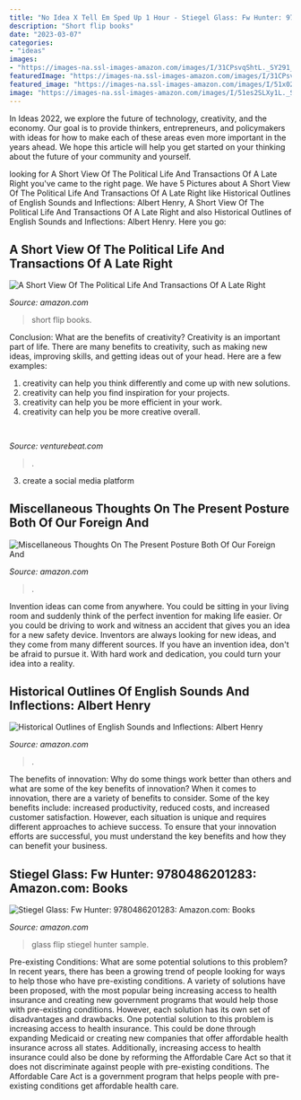 ```yaml
---
title: "No Idea X Tell Em Sped Up 1 Hour - Stiegel Glass: Fw Hunter: 9780486201283: Amazon.com: Books"
description: "Short flip books"
date: "2023-03-07"
categories:
- "ideas"
images:
- "https://images-na.ssl-images-amazon.com/images/I/31CPsvqShtL._SY291_BO1,204,203,200_QL40_.jpg"
featuredImage: "https://images-na.ssl-images-amazon.com/images/I/31CPsvqShtL._SY291_BO1,204,203,200_QL40_.jpg"
featured_image: "https://images-na.ssl-images-amazon.com/images/I/51x02KNgWVL._SX218_BO1,204,203,200_QL40_.jpg"
image: "https://images-na.ssl-images-amazon.com/images/I/51es2SLXy1L._SY291_BO1,204,203,200_QL40_.jpg"
---
```



In Ideas 2022, we explore the future of technology, creativity, and the economy. Our goal is to provide thinkers, entrepreneurs, and policymakers with ideas for how to make each of these areas even more important in the years ahead. We hope this article will help you get started on your thinking about the future of your community and yourself.

	

		
looking for A Short View Of The Political Life And Transactions Of A Late Right you've came to the right page. We have 5 Pictures about A Short View Of The Political Life And Transactions Of A Late Right like Historical Outlines of English Sounds and Inflections: Albert Henry, A Short View Of The Political Life And Transactions Of A Late Right and also Historical Outlines of English Sounds and Inflections: Albert Henry. Here you go:
		
    
## A Short View Of The Political Life And Transactions Of A Late Right

<img loading=lazy src="https://images-na.ssl-images-amazon.com/images/I/51H%2BlNBdnPL._SX218_BO1,204,203,200_QL40_.jpg" onerror="this.onerror=null;this.src='https://tse1.mm.bing.net/th?id=OIP.AxMiJfVjC7j0MjlNb9LtTgAAAA&amp;pid=15.1';" alt="A Short View Of The Political Life And Transactions Of A Late Right">

_Source: amazon.com_

>short flip books. 

	

Conclusion: What are the benefits of creativity?
Creativity is an important part of life. There are many benefits to creativity, such as making new ideas, improving skills, and getting ideas out of your head. Here are a few examples: 
1. creativity can help you think differently and come up with new solutions.
2. creativity can help you find inspiration for your projects.
3. creativity can help you be more efficient in your work.
4. creativity can help you be more creative overall.

    
## 

<img loading=lazy src="https://venturebeat.com/wp-content/uploads/2018/09/IMG_20180903_102707-1.jpg?w=757" onerror="this.onerror=null;this.src='https://tse3.mm.bing.net/th?id=OIP.Dnhhdm2edEw4m6F1HTB_ZgHaF3&amp;pid=15.1';" alt="">

_Source: venturebeat.com_

>. 

	

3. create a social media platform

    
## Miscellaneous Thoughts On The Present Posture Both Of Our Foreign And

<img loading=lazy src="https://images-na.ssl-images-amazon.com/images/I/51x02KNgWVL._SX218_BO1,204,203,200_QL40_.jpg" onerror="this.onerror=null;this.src='https://tse3.mm.bing.net/th?id=OIP.aaNxk0h4foAOlU54sNDfNQAAAA&amp;pid=15.1';" alt="Miscellaneous Thoughts On The Present Posture Both Of Our Foreign And">

_Source: amazon.com_

>. 

	

Invention ideas can come from anywhere. You could be sitting in your living room and suddenly think of the perfect invention for making life easier. Or you could be driving to work and witness an accident that gives you an idea for a new safety device. Inventors are always looking for new ideas, and they come from many different sources. If you have an invention idea, don't be afraid to pursue it. With hard work and dedication, you could turn your idea into a reality.

    
## Historical Outlines Of English Sounds And Inflections: Albert Henry

<img loading=lazy src="https://images-na.ssl-images-amazon.com/images/I/31CPsvqShtL._SY291_BO1,204,203,200_QL40_.jpg" onerror="this.onerror=null;this.src='https://tse1.mm.bing.net/th?id=OIP._GjaGH6B94wnTQOmprWGfQAAAA&amp;pid=15.1';" alt="Historical Outlines of English Sounds and Inflections: Albert Henry">

_Source: amazon.com_

>. 

	

The benefits of innovation: Why do some things work better than others and what are some of the key benefits of innovation?
When it comes to innovation, there are a variety of benefits to consider. Some of the key benefits include: increased productivity, reduced costs, and increased customer satisfaction. However, each situation is unique and requires different approaches to achieve success. To ensure that your innovation efforts are successful, you must understand the key benefits and how they can benefit your business.

    
## Stiegel Glass: Fw Hunter: 9780486201283: Amazon.com: Books

<img loading=lazy src="https://images-na.ssl-images-amazon.com/images/I/51es2SLXy1L._SY291_BO1,204,203,200_QL40_.jpg" onerror="this.onerror=null;this.src='https://tse3.mm.bing.net/th?id=OIP.ORRXZ7XdSCaCT9imbY20igAAAA&amp;pid=15.1';" alt="Stiegel Glass: Fw Hunter: 9780486201283: Amazon.com: Books">

_Source: amazon.com_

>glass flip stiegel hunter sample. 

	

Pre-existing Conditions: What are some potential solutions to this problem?
In recent years, there has been a growing trend of people looking for ways to help those who have pre-existing conditions. A variety of solutions have been proposed, with the most popular being increasing access to health insurance and creating new government programs that would help those with pre-existing conditions. However, each solution has its own set of disadvantages and drawbacks. One potential solution to this problem is increasing access to health insurance. This could be done through expanding Medicaid or creating new companies that offer affordable health insurance across all states. Additionally, increasing access to health insurance could also be done by reforming the Affordable Care Act so that it does not discriminate against people with pre-existing conditions. The Affordable Care Act is a government program that helps people with pre-existing conditions get affordable health care.

